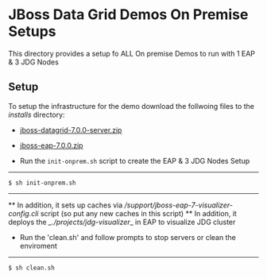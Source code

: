 JBoss Data Grid Demos On Premise Setups
=======================================

This directory provides a setup fo ALL On premise Demos to run with 1 EAP & 3 JDG Nodes

Setup
---------------
To setup the infrastructure for the demo download the follwoing files to the _*installs*_ directory:

* [jboss-datagrid-7.0.0-server.zip](https://developers.redhat.com/download-manager/file/jboss-datagrid-7.0.0-server.zip)
* [jboss-eap-7.0.0.zip](https://developers.redhat.com/download-manager/file/jboss-eap-7.0.0.zip)

* Run the `init-onprem.sh` script to create the EAP & 3 JDG Nodes Setup
---
    $ sh init-onprem.sh
---
  ** In addition, it sets up caches via *_/support/jboss-eap-7-visualizer-config.cli_* script (so put any new caches in this script)
  ** In addition, it deploys the *_./projects/jdg-visualizer*_ in EAP to visualize JDG cluster

* Run the 'clean.sh' and follow prompts to stop servers or clean the enviroment
----
    $ sh clean.sh
